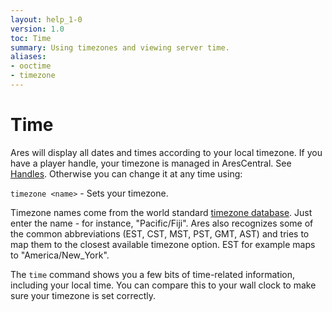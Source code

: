 ```yaml
---
layout: help_1-0
version: 1.0
toc: Time
summary: Using timezones and viewing server time.
aliases:
- ooctime
- timezone
---
```

# Time

Ares will display all dates and times according to your local timezone.  If you have a player handle, your timezone is managed in AresCentral.  See [Handles](/help/1-0/arescentral/handles).  Otherwise you can change it at any time using:

`timezone <name>` - Sets your timezone.

Timezone names come from the world standard [timezone database](http://en.wikipedia.org/wiki/List_of_tz_database_time_zones). Just enter the name - for instance, "Pacific/Fiji".   Ares also recognizes some of the common abbreviations (EST, CST, MST, PST, GMT, AST) and tries to map them to the closest available timezone option.  EST for example maps to "America/New_York".

The `time` command shows you a few bits of time-related information, including your local time.  You can compare this to your wall clock to make sure your timezone is set correctly.